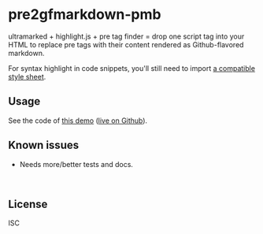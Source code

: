 ﻿
<!--#echo json="package.json" key="name" underline="=" -->
pre2gfmarkdown-pmb
==================
<!--/#echo -->

<!--#echo json="package.json" key="description" -->
ultramarked + highlight.js + pre tag finder = drop one script tag into your
HTML to replace pre tags with their content rendered as Github-flavored
markdown.
<!--/#echo -->

For syntax highlight in code snippets, you'll still need to import
[a compatible style sheet][hljs-styles].


Usage
-----

See the code of [this demo](docs/demo/hello.html)
([live on Github][ghp-demo]).

<!--#toc stop="scan" -->



Known issues
------------

* Needs more/better tests and docs.




&nbsp;

  [hljs-styles]: https://github.com/highlightjs/highlight.js/tree/master/src/styles
  [ghp-demo]: https://mk-pmb.github.io/pre2gfmarkdown-pmb-js/docs/demo/hello.html

License
-------
<!--#echo json="package.json" key=".license" -->
ISC
<!--/#echo -->
